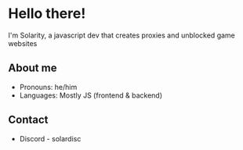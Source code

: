 # Hello there!
I'm Solarity, a javascript dev that creates proxies and unblocked game websites

## About me
- Pronouns: he/him
- Languages: Mostly JS (frontend & backend)

## Contact
- Discord - solardisc
